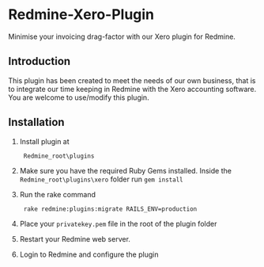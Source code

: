 Redmine-Xero-Plugin
===================

Minimise your invoicing drag-factor with our Xero plugin for Redmine.

Introduction
-------------------
This plugin has been created to meet the needs of our own business, that is to integrate our time keeping in Redmine with the Xero accounting software.
You are welcome to use/modify this plugin.

Installation
-------------------

1. Install plugin at

        Redmine_root\plugins
2. Make sure you have the required Ruby Gems installed. Inside the `Redmine_root\plugins\xero` folder run `gem install`

3. Run the rake command

        rake redmine:plugins:migrate RAILS_ENV=production
        
4. Place your `privatekey.pem` file in the root of the plugin folder

5. Restart your Redmine web server.

6. Login to Redmine and configure the plugin 

                                                       

        
 







